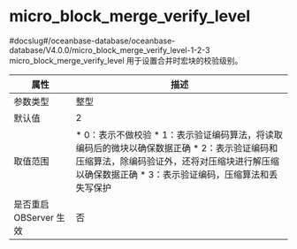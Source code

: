 micro_block_merge_verify_level 
===================================================
#docslug#/oceanbase-database/oceanbase-database/V4.0.0/micro_block_merge_verify_level-1-2-3
micro_block_merge_verify_level 用于设置合并时宏块的校验级别。


|      **属性**      |                                                                                                                                 **描述**                                                                                                                                 |
|------------------|------------------------------------------------------------------------------------------------------------------------------------------------------------------------------------------------------------------------------------------------------------------------|
| 参数类型             | 整型                                                                                                                                                                                                                                                                     |
| 默认值              | 2                                                                                                                                                                                                                                                                      |
| 取值范围             | * 0：表示不做校验   * 1：表示验证编码算法，将读取编码后的微块以确保数据正确   * 2：表示验证编码和压缩算法，除编码验证外，还将对压缩块进行解压缩以确保数据正确   * 3：表示验证编码，压缩算法和丢失写保护    |
| 是否重启 OBServer 生效 | 否                                                                                                                                                                                                                                                                      |


